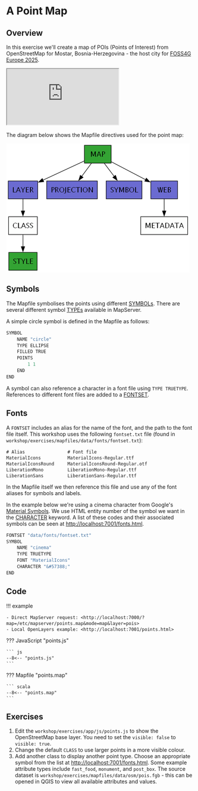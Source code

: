 # A Point Map

## Overview

In this exercise we'll create a map of POIs (Points of Interest) from OpenStreetMap for Mostar, Bosnia-Herzegovina - the host
city for [FOSS4G Europe 2025](https://2025.europe.foss4g.org/).

<div class="map">
  <iframe src="https://geographika.github.io/getting-started-with-mapserver-demo/points.html"></iframe>
</div>

The diagram below shows the Mapfile directives used for the point map:

![Mapfile classes used in the Points map](../assets/images/point-map-classes.png "Mapfile Classes")

## Symbols

The Mapfile symbolises the points using different [SYMBOLs](https://mapserver.org/mapfile/symbol.html). There are several different symbol [TYPEs](https://mapserver.org/mapfile/symbol.html#mapfile-symbol-type) available in MapServer.

A simple circle symbol is defined in the Mapfile as follows:

```scala
SYMBOL
    NAME "circle"
    TYPE ELLIPSE
    FILLED TRUE
    POINTS
        1 1
    END
END
```

A symbol can also reference a character in a font file using `TYPE TRUETYPE`. References to different font files are added to a [FONTSET](https://mapserver.org/mapfile/fontset.html).

## Fonts

A `FONTSET` includes an alias for the name of the font, and the path to the font file itself. This workshop uses the following `fontset.txt` file (found in `workshop/exercises/mapfiles/data/fonts/fontset.txt`):

```
# Alias                # Font file
MaterialIcons          MaterialIcons-Regular.ttf
MaterialIconsRound     MaterialIconsRound-Regular.otf
LiberationMono         LiberationMono-Regular.ttf
LiberationSans         LiberationSans-Regular.ttf
```

In the Mapfile itself we then reference this file and use any of the font aliases for symbols and labels. 

In the example below we're using a
cinema character from Google's [Material Symbols](https://fonts.google.com/icons).
We use HTML entity number of the symbol we want in the [CHARACTER](https://mapserver.org/mapfile/symbol.html#mapfile-symbol-character) keyword.
A list of these codes and their associated symbols can be seen at [http://localhost:7001/fonts.html](http://localhost:7001/fonts.html).

```scala
FONTSET "data/fonts/fontset.txt"
SYMBOL
    NAME "cinema"
    TYPE TRUETYPE
    FONT "MaterialIcons"
    CHARACTER "&#57388;"
END
```

## Code

!!! example

    - Direct MapServer request: <http://localhost:7000/?map=/etc/mapserver/points.map&mode=map&layer=pois>
    - Local OpenLayers example: <http://localhost:7001/points.html>

??? JavaScript "points.js"

    ``` js
    --8<-- "points.js"
    ```

??? Mapfile "points.map"

    ``` scala
    --8<-- "points.map"
    ```

## Exercises

1. Edit the `workshop/exercises/app/js/points.js` to show the OpenStreetMap base layer. You need to set the `visible: false` to `visible: true`.
2. Change the default `CLASS` to use larger points in a more visible colour.
3. Add another class to display another point type. Choose an appropriate symbol from the list at <http://localhost:7001/fonts.html>. Some example attribute types include `fast_food`, `monument`, and `post_box`. The source dataset is `workshop/exercises/mapfiles/data/osm/pois.fgb` - this can be opened in QGIS to view all available attributes and values. 

<!--

If a symbol name doesn't exist:

msDrawMap(): Image handling error. Failed to draw layer named 'pois'. msLoadMSRasterBufferFromFile(): General error message. unable to open file /etc/mapserver/new for reading

E.g.

    STYLE
        SYMBOL "new"
        SIZE 50
        COLOR 0 0 0
    END

A symbol can also point to a SVG image file on disk as in the example below:

```scala
SYMBOL
    NAME "city-hall"
    TYPE SVG
    IMAGE "data/icons/city-hall.svg"
END
```

#### Possible Errors

If SVG symbols are not appearing, ensure they have a width and height set. You can view the contents of an SVG file in a text editor.

```xml
<svg xmlns="http://www.w3.org/2000/svg" width="10" height="10" viewBox="0 0 50 50">
    <path fill="currentColor" d="M7.743 21.8h3.485v22.4h5.229V25h5.229v19.2h5.228...
</svg>
```
-->
